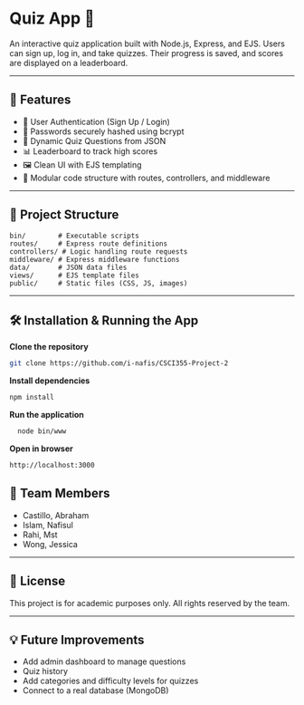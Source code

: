 # Quiz App 🧠

An interactive quiz application built with Node.js, Express, and EJS. Users can sign up, log in, and take quizzes. Their progress is saved, and scores are displayed on a leaderboard.

---

## 🚀 Features

- 🔐 User Authentication (Sign Up / Login)
- 🔑 Passwords securely hashed using bcrypt
- 🧾 Dynamic Quiz Questions from JSON
- 📊 Leaderboard to track high scores
- 🖼️ Clean UI with EJS templating
- 🧩 Modular code structure with routes, controllers, and middleware

---

## 📂 Project Structure
```plaintext
bin/        # Executable scripts
routes/     # Express route definitions
controllers/ # Logic handling route requests
middleware/ # Express middleware functions
data/       # JSON data files
views/      # EJS template files
public/     # Static files (CSS, JS, images)
```

---

## 🛠️ Installation & Running the App

**Clone the repository**
   ```bash
   git clone https://github.com/i-nafis/CSCI355-Project-2
```
**Install dependencies**  
   ```bash
   npm install
```
**Run the application**
```bash
  node bin/www
```
**Open in browser**
```bash
http://localhost:3000
```
## 👥 Team Members

- Castillo, Abraham  
- Islam, Nafisul  
- Rahi, Mst  
- Wong, Jessica  

---

## 📝 License

This project is for academic purposes only. All rights reserved by the team.

---

## 💡 Future Improvements

- Add admin dashboard to manage questions  
- Quiz history  
- Add categories and difficulty levels for quizzes  
- Connect to a real database (MongoDB)
